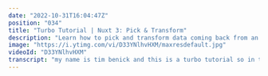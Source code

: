 ```yaml
---
date: "2022-10-31T16:04:47Z"
position: "034"
title: "Turbo Tutorial | Nuxt 3: Pick & Transform"
description: "Learn how to pick and transform data coming back from an API call in Nuxt 3\n\nFind the code for this tutorial here: https://github.com/Turbo-Tutorials/Nuxt3-turbos/tree/main/nuxt3-fetch-pick-transform\n\nVisit https://turbo-tutorials.dev/tutorials/turbo-tutorial-or-nuxt-3-pick-and-transform/ for more info.\n\nBrowse more tutorials here: https://turbo-tutorials.dev"
image: "https://i.ytimg.com/vi/D33YNlhvHXM/maxresdefault.jpg"
videoId: "D33YNlhvHXM"
transcript: "my name is tim benick and this is a turbo tutorial so in this short tutorial we will be looking at some magical properties that you are getting with next threes use fetch and use async data and basically what you can do is you can kind of choose which keys of an object you want to be returned from your ajax call and the one and then show those in your page so that means you can pick and choose which things you want from that call rather than getting everything and this is important because sometimes you get back a lot of stuff but you really don't need all that stuff so there's a bunch of data over the wire and what's important here when you're rendering nux in its default mode which is the universal rendering mode which we'll talk about in another tutorial that universal rendering mode actually renders you your page statically so there's actually with some ssr on build there is html and then what happens it adds the javascript on top and it hydrates but to be able to hydrate the page there needs to be a script tag on the bottom that has all the data needed to hydrate the page so few knows what to do but sometimes if you don't need all that data that came back from your hs go on the client and you put it all in that scriptdeck your page becomes huge and so when you use the pick and transform properties off use fetch and use async data and stuff you can clean it up completely and it's much better for performance and all of that stuff so how about we go into the computer into vs code and i'll show you how that's done so when we have a look now at um the vs code here i have a very simple setup this is basically a next project without any setup set settings nothing it's just out of the box and i have created an internal route for api friends so when we have a look server api friends and in here um i basically just took some lines for a from a very iconic episode of the france tv show if you don't know france you're probably a bunch younger than me check it out on netflix it's a lot of fun so basically there's two lines here ross and rachel they're saying some stuff and that's it so when we look in the browser of what comes out it's literally this ross and rachel so what i now want to do is imagine this came from some headless cms it's a huge output and let's say i only want to see ross and not rachel because i don't need that data right so before we do that let's have a look at what that script tag looks like right here's the script and there's the data that came from our api call here we have rachel and here we have ross but i only need ros and not rachel so let's remove this data so what we can do is add some options here and we can say pick and um here we say you know what i only want ross let's refresh and here is now only ross that came back and when you have a look oops at that script tag it says only ross there is no rachel anymore so we have now completely cleaned up the thing with what we want so let's put it back because there's another thing that's really interesting because what if that data that came back from your api call is great it's exactly what you need but it's just in the format that your components don't really like like in this case this is an object with key and value but maybe i want an array with objects inside that says name rachel message blah blah blah that's much easier for me to work with imagine right so what we can do is add another thing that's called a transform and i have this in my copy paste because it's a bunch of code and so basically what you can do here is actually add a transform property and what you get is the response and you can do whatever you want with that response here so i'm just looping over my response and i'm getting like for each person in the response make an array and push in the name of the person and then the message and then return the result and so when we do that and we go to the browser and refresh what we get back is name equals original message blah blah blah and this is actually really handy because you can first you pick what you need then you transform it into something amazing and you tailored the json to what you need in your components so you don't have to adapt your components when you do another api call to another system or maybe when it updates and so that's what i wanted to show you thank you for watching and i'll see you in the next turbo tutorial cheers [Music] you"
---
```


